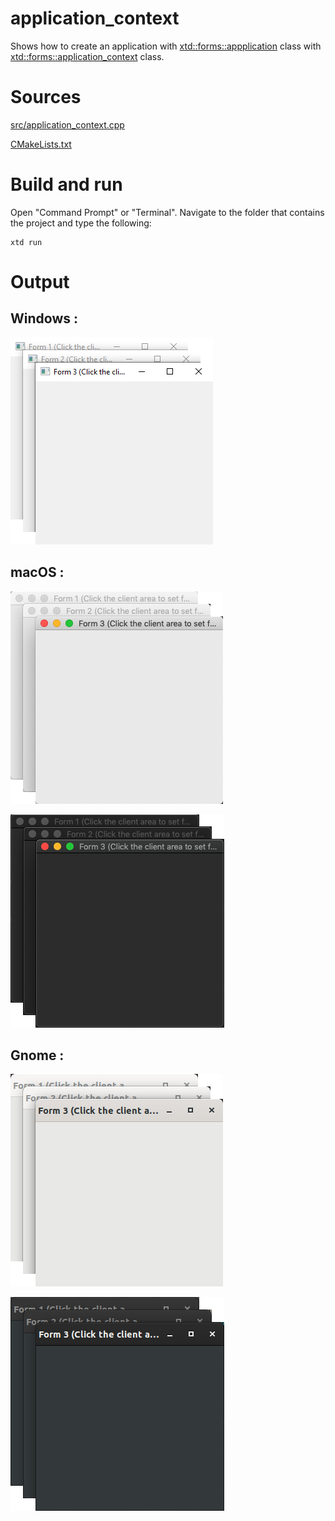 # application_context

Shows how to create an application with  [xtd::forms::appplication](../../../src/xtd_forms/include/xtd/forms/application.hpp) class with  [xtd::forms::application_context](../../../src/xtd_forms/include/xtd/forms/application_context.hpp) class.

# Sources

[src/application_context.cpp](src/application_context.cpp)

[CMakeLists.txt](CMakeLists.txt)

# Build and run

Open "Command Prompt" or "Terminal". Navigate to the folder that contains the project and type the following:

```shell
xtd run
```

# Output

## Windows :

![Screenshot](../../../docs/pictures/examples/application_context_w.png)

## macOS :

![Screenshot](../../../docs/pictures/examples/application_context_m.png)

![Screenshot](../../../docs/pictures/examples/application_context_md.png)

## Gnome :

![Screenshot](../../../docs/pictures/examples/application_context_g.png)

![Screenshot](../../../docs/pictures/examples/application_context_gd.png)
